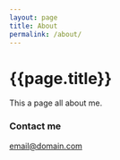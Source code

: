```yaml
---
layout: page
title: About
permalink: /about/
---
```


# {{page.title}}

This a page all about me. 

### Contact me

[email@domain.com](mailto:email@domain.com)
